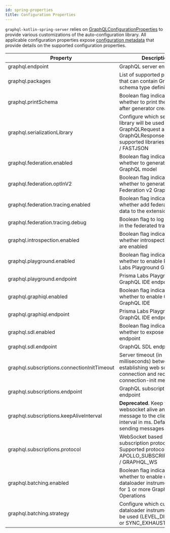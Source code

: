 ```yaml
---
id: spring-properties
title: Configuration Properties
---
```


`graphql-kotlin-spring-server` relies
on [GraphQLConfigurationProperties](https://github.com/ExpediaGroup/graphql-kotlin/blob/master/servers/graphql-kotlin-spring-server/src/main/kotlin/com/expediagroup/graphql/server/spring/GraphQLConfigurationProperties.kt)
to provide various customizations of the auto-configuration library. All applicable configuration properties
expose [configuration
metadata](https://docs.spring.io/spring-boot/docs/current/reference/html/configuration-metadata.html) that provide
details on the supported configuration properties.

| Property                                    | Description                                                                                                                              | Default Value                 |
|---------------------------------------------|------------------------------------------------------------------------------------------------------------------------------------------|-------------------------------|
| graphql.endpoint                            | GraphQL server endpoint                                                                                                                  | graphql                       |
| graphql.packages                            | List of supported packages that can contain GraphQL schema type definitions                                                              |                               |
| graphql.printSchema                         | Boolean flag indicating whether to print the schema after generator creates it                                                           | false                         |
| graphql.serializationLibrary                | Configure which serialization library will be used for GraphQLRequest and GraphQLResponse types, supported libraries: JACKSON / FASTJSON | JACKSON                       |
| graphql.federation.enabled                  | Boolean flag indicating whether to generate federated GraphQL model                                                                      | false                         |
| graphql.federation.optInV2                  | Boolean flag indicating whether to generate Federation v2 GraphQL model                                                                  | false                         |
| graphql.federation.tracing.enabled          | Boolean flag indicating whether add federated tracing data to the extensions                                                             | true (if federation enabled)  |
| graphql.federation.tracing.debug            | Boolean flag to log debug info in the federated tracing                                                                                  | false (if federation enabled) |
| graphql.introspection.enabled               | Boolean flag indicating whether introspection queries are enabled                                                                        | true                          |
| graphql.playground.enabled                  | Boolean flag indicating whether to enable Prisma Labs Playground GraphQL IDE                                                             | false                         |
| graphql.playground.endpoint                 | Prisma Labs Playground GraphQL IDE endpoint                                                                                              | playground                    |
| graphql.graphiql.enabled                    | Boolean flag indicating whether to enable GraphiQL GraphQL IDE                                                                           | true                          |
| graphql.graphiql.endpoint                   | Prisma Labs Playground GraphQL IDE endpoint                                                                                              | graphiql                      |
| graphql.sdl.enabled                         | Boolean flag indicating whether to expose SDL endpoint                                                                                   | true                          |
| graphql.sdl.endpoint                        | GraphQL SDL endpoint                                                                                                                     | sdl                           |
| graphql.subscriptions.connectionInitTimeout | Server timeout (in milliseconds) between establishing web socket connection and receiving connection-init message                        | 60_000                        |
| graphql.subscriptions.endpoint              | GraphQL subscriptions endpoint                                                                                                           | subscriptions                 |
| graphql.subscriptions.keepAliveInterval     | **Deprecated**. Keep the websocket alive and send a message to the client every interval in ms. Defaults to not sending messages         | null                          |
| graphql.subscriptions.protocol              | WebSocket based subscription protocol. Supported protocols: APOLLO_SUBSCRIPTIONS_WS / GRAPHQL_WS                                         | GRAPHQL_WS                    |
| graphql.batching.enabled                    | Boolean flag indicating whether to enable custom dataloader instrumentations for 1 or more GraphQL Operations                            | false                         |
| graphql.batching.strategy                   | Configure which custom dataloader instrumentation will be used (LEVEL_DISPATCHED or SYNC_EXHAUSTION)                                     | LEVEL_DISPATCHED              |
